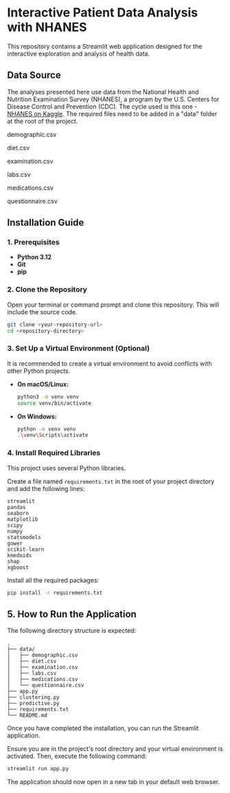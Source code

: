 # Interactive Patient Data Analysis with NHANES

This repository contains a Streamlit web application designed for the interactive exploration and analysis of health data. 

## Data Source

The analyses presented here use data from the National Health and Nutrition Examination Survey (NHANES), a program by the U.S. Centers for Disease Control and Prevention (CDC). The cycle used is this one - [NHANES on Kaggle](https://www.kaggle.com/datasets/cdc/national-health-and-nutrition-examination-survey/data). The required files need to be added in a "data" folder at the root of the project.

demographic.csv

diet.csv

examination.csv

labs.csv

medications.csv

questionnaire.csv

## Installation Guide


### 1. Prerequisites

* **Python 3.12**
* **Git** 
* **pip** 

### 2. Clone the Repository

Open your terminal or command prompt and clone this repository. This will include the source code.

```bash
git clone <your-repository-url>
cd <repository-directory>
```



### 3. Set Up a Virtual Environment (Optional)

It is recommended to create a virtual environment to avoid conflicts with other Python projects.

* **On macOS/Linux:**
    ```bash
    python3 -m venv venv
    source venv/bin/activate
    ```

* **On Windows:**
    ```bash
    python -m venv venv
    .\venv\Scripts\activate
    ```

### 4. Install Required Libraries

This project uses several Python libraries.

Create a file named `requirements.txt` in the root of your project directory and add the following lines:

```
streamlit
pandas
seaborn
matplotlib
scipy
numpy
statsmodels
gower
scikit-learn
kmedoids
shap
xgboost
```

Install all the required packages:

```bash
pip install -r requirements.txt
```



## 5. How to Run the Application

The following directory structure is expected:
```
.
├── data/
│   ├── demographic.csv
│   ├── diet.csv
│   ├── examination.csv
│   ├── labs.csv
│   ├── medications.csv
│   └── questionnaire.csv
├── app.py
├── clustering.py
├── predictive.py
├── requirements.txt
└── README.md
```

Once you have completed the installation, you can run the Streamlit application.

Ensure you are in the project's root directory and your virtual environment is activated. Then, execute the following command:

```bash
streamlit run app.py
```

The application should now open in a new tab in your default web browser.
